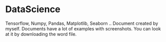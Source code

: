 # DataScience
Tensorflow, Numpy, Pandas, Matplotlib, Seaborn .. Document created by myself. Documents have a lot of examples with screenshots.
You can look at it by downloading the word file.
